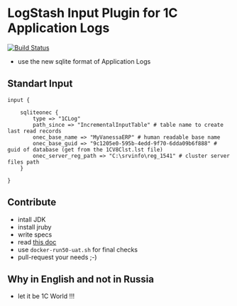 # LogStash Input Plugin for 1C Application Logs

[![Build Status](https://travis-ci.org/silverbulleters-research/logstash-vanessa-sqlitelogs.svg?branch=master)](https://travis-ci.org/silverbulleters-research/logstash-vanessa-sqlitelogs)

* use the new sqlite format of Application Logs

## Standart Input

```
input {

    sqliteonec {
		type => "1CLog"
		path_since => "IncrementalInputTable" # table name to create last read records
		onec_base_name => "MyVanessaERP" # human readable base name
		onec_base_guid => "9c1205e0-595b-4edd-9f70-6dda09b6f888" # guid of database (get from the 1CV8Clst.lst file)
		onec_server_reg_path => "C:\srvinfo\reg_1541" # cluster server files path
    }

}
```

## Contribute

* intall JDK
* install jruby
* write specs
* read [this doc](https://www.elastic.co/guide/en/logstash/5.0/_how_to_write_a_logstash_input_plugin.html#_how_to_write_a_logstash_input_plugin)
* use `docker-run50-uat.sh` for final checks
* pull-request your needs ;-)

## Why in English and not in Russia

* let it be 1C World !!!
